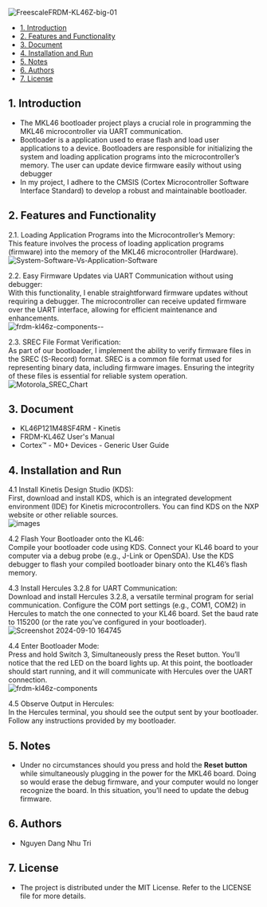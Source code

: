 ![FreescaleFRDM-KL46Z-big-01](https://github.com/user-attachments/assets/39a443ae-7f9d-456f-af68-ca52b817b873)<br>

- [1. Introduction](#1-introduction)
- [2. Features and Functionality](#2-features-and-functionality)
- [3. Document](#3-document)
- [4. Installation and Run](#4-installation-and-run)
- [5. Notes](#5-notes)
- [6. Authors](#6-authors)
- [7. License](#7-license)


## 1. Introduction
- The MKL46 bootloader project plays a crucial role in programming the MKL46 microcontroller via UART communication.
- Bootloader is a application used to erase flash and load user applications to a device. Bootloaders are responsible for initializing the system and loading application programs into the microcontroller’s memory. The user can update device firmware easily without using debugger
- In my project, I adhere to the CMSIS (Cortex Microcontroller Software Interface Standard) to develop a robust and maintainable bootloader.

## 2. Features and Functionality
2.1.  Loading Application Programs into the Microcontroller’s Memory:<br>
This feature involves the process of loading application programs (firmware) into the memory of the MKL46 microcontroller (Hardware). <br>
![System-Software-Vs-Application-Software](https://github.com/user-attachments/assets/b6ff3ce6-b9c8-43b0-aebd-ba36c16b541e)<br>

2.2.  Easy Firmware Updates via UART Communication without using debugger:<br>
With this functionality, I enable straightforward firmware updates without requiring a debugger. The microcontroller can receive updated firmware over the UART interface, allowing for efficient maintenance and enhancements. <br>
![frdm-kl46z-components--](https://github.com/user-attachments/assets/f64843e9-59f8-4cae-8cda-c3121127e62b)<br>

2.3. SREC File Format Verification:<br>
As part of our bootloader, I implement the ability to verify firmware files in the SREC (S-Record) format. SREC is a common file format used for representing binary data, including firmware images. Ensuring the integrity of these files is essential for reliable system operation.<br>
![Motorola_SREC_Chart](https://github.com/user-attachments/assets/1461fe90-ea0f-429b-928c-dda2c0ca3723)<br>


## 3. Document
 - KL46P121M48SF4RM - Kinetis<br>
 - FRDM-KL46Z User's Manual<br>
 - Cortex™ - M0+ Devices - Generic User Guide

## 4. Installation and Run
4.1 Install Kinetis Design Studio (KDS):<br>
First, download and install KDS, which is an integrated development environment (IDE) for Kinetis microcontrollers. You can find KDS on the NXP website or other reliable sources.<br>
![images](https://github.com/user-attachments/assets/4e13dc36-378e-42ef-ba51-8e18bb134585)<br>

4.2 Flash Your Bootloader onto the KL46:<br>
Compile your bootloader code using KDS. Connect your KL46 board to your computer via a debug probe (e.g., J-Link or OpenSDA). Use the KDS debugger to flash your compiled bootloader binary onto the KL46’s flash memory.<br>

4.3 Install Hercules 3.2.8 for UART Communication:<br>
Download and install Hercules 3.2.8, a versatile terminal program for serial communication. Configure the COM port settings (e.g., COM1, COM2) in Hercules to match the one connected to your KL46 board. Set the baud rate to 115200 (or the rate you’ve configured in your bootloader).<br>
![Screenshot 2024-09-10 164745](https://github.com/user-attachments/assets/87c6c744-6367-462a-b1de-d99fc1076799)<br>

4.4 Enter Bootloader Mode:<br>
Press and hold Switch 3, Simultaneously press the Reset button. You’ll notice that the red LED on the board lights up. At this point, the bootloader should start running, and it will communicate with Hercules over the UART connection.<br>
![frdm-kl46z-components](https://github.com/user-attachments/assets/4713a631-cb3b-4f2e-8a53-f59c78521fa7)<br>

4.5 Observe Output in Hercules:<br>
In the Hercules terminal, you should see the output sent by your bootloader. Follow any instructions provided by my bootloader.

## 5. Notes
 - Under no circumstances should you press and hold the **Reset button** while simultaneously plugging in the power for the MKL46 board. Doing so would erase the debug firmware, and your computer would no longer recognize the board. In this situation, you’ll need to update the debug firmware.

## 6. Authors
 - Nguyen Dang Nhu Tri

## 7. License
 - The project is distributed under the MIT License. Refer to the LICENSE file for more details.
